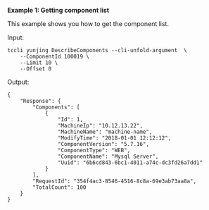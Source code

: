 **Example 1: Getting component list**

This example shows you how to get the component list.

Input: 

```
tccli yunjing DescribeComponents --cli-unfold-argument  \
    --ComponentId 100019 \
    --Limit 10 \
    --Offset 0
```

Output: 
```
{
    "Response": {
        "Components": [
            {
                "Id": 1,
                "MachineIp": "10.12.13.22",
                "MachineName": "machine-name",
                "ModifyTime": "2018-01-01 12:12:12",
                "ComponentVersion": "5.7.16",
                "ComponentType": "WEB",
                "ComponentName": "Mysql Server",
                "Uuid": "6b6cd843-6bc1-4011-a74c-dc3fd26a7dd1"
            }
        ],
        "RequestId": "354f4ac3-8546-4516-8c8a-69e3ab73aa8a",
        "TotalCount": 100
    }
}
```

